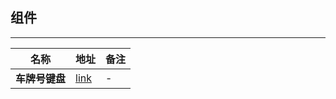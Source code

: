 ## 组件

---



| **名称**       | **地址**                                                  | **备注** |
| -------------- | --------------------------------------------------------- | -------- |
| **车牌号键盘** | [link](https://github.com/xiaoshengxianjun/wm-components) | -        |

